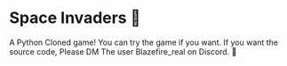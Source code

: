 # Space Invaders 👾
A Python Cloned game! You can try the game if you want. If you want the source code, Please DM The user Blazefire_real on Discord. 👀
